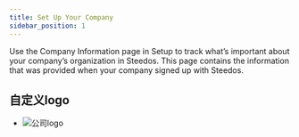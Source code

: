 ```yaml
---
title: Set Up Your Company
sidebar_position: 1
---
```


Use the Company Information page in Setup to track what’s important about your company’s organization in Steedos. This page contains the information that was provided when your company signed up with Steedos.


## 自定义logo

*  ![公司logo](https://console.steedos.cn/api/files/images/BQzBmPyEtRAt3X5um)
